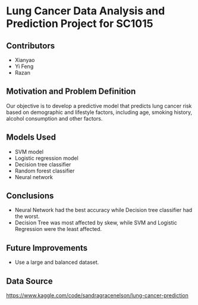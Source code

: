 # Lung Cancer Data Analysis and Prediction Project for SC1015

## Contributors
- Xianyao
- Yi Feng
- Razan

## Motivation and Problem Definition
Our objective is to develop a predictive model that predicts lung cancer risk based on demographic and lifestyle factors, including age, smoking history, alcohol consumption and other factors. 

## Models Used
- SVM model
- Logistic regression model
- Decision tree classifier
- Random forest classifier
- Neural network

## Conclusions
- Neural Network had the best accuracy while Decision tree classifier had the worst.
- Decision Tree was most affected by skew, while SVM and Logistic Regression were the least affected.

## Future Improvements
- Use a large and balanced dataset.

## Data Source
https://www.kaggle.com/code/sandragracenelson/lung-cancer-prediction